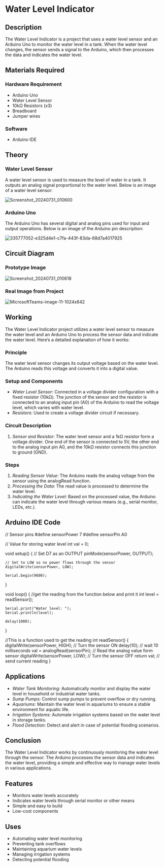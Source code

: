 # Water Level Indicator

## Description
The Water Level Indicator is a project that uses a water level sensor and an Arduino Uno to monitor the water level in a tank. When the water level changes, the sensor sends a signal to the Arduino, which then processes the data and indicates the water level.

## Materials Required

### Hardware Requirement
- Arduino Uno
- Water Level Sensor
- 10kΩ Resistors (x3)
- Breadboard
- Jumper wires

### Software
- Arduino IDE

## Theory

### Water Level Sensor
A water level sensor is used to measure the level of water in a tank. It outputs an analog signal proportional to the water level. Below is an image of a water level sensor:

![Screenshot_20240731_010600](https://github.com/user-attachments/assets/8d354da3-ae15-400c-8c59-0f5bc87a40eb)



### Arduino Uno
The Arduino Uno has several digital and analog pins used for input and output operations. Below is an image of the Arduino pin description:

![335777052-e325d4e1-c7fa-443f-83da-68d7a4017925](https://github.com/user-attachments/assets/6e0ec645-cd2f-46b7-91b3-cf364c0b06cc)



## Circuit Diagram

### Prototype Image
![Screenshot_20240731_010618](https://github.com/user-attachments/assets/89bfb1e6-483a-4f17-97d3-46237c537115)


### Real Image from Project

![MicrosoftTeams-image-11-1024x642](https://github.com/user-attachments/assets/11218355-9be6-42c1-995e-73ff1edc1526)

## Working
The Water Level Indicator project utilizes a water level sensor to measure the water level and an Arduino Uno to process the sensor data and indicate the water level. Here’s a detailed explanation of how it works:

### Principle
The water level sensor changes its output voltage based on the water level. The Arduino reads this voltage and converts it into a digital value.

### Setup and Components
- *Water Level Sensor*: Connected in a voltage divider configuration with a fixed resistor (10kΩ). The junction of the sensor and the resistor is connected to an analog input pin (A0) of the Arduino to read the voltage level, which varies with water level.
- *Resistors*: Used to create a voltage divider circuit if necessary.

### Circuit Description
1. *Sensor and Resistor*: The water level sensor and a 1kΩ resistor form a voltage divider. One end of the sensor is connected to 5V, the other end to the analog input pin A0, and the 10kΩ resistor connects this junction to ground (GND).

### Steps
1. *Reading Sensor Value*: The Arduino reads the analog voltage from the sensor using the analogRead function.
2. *Processing the Data*: The read value is processed to determine the water level.
3. *Indicating the Water Level*: Based on the processed value, the Arduino can indicate the water level through various means (e.g., serial monitor, LEDs, etc.).

## Arduino IDE Code
// Sensor pins
#define sensorPower 7
#define sensorPin A0

// Value for storing water level
int val = 0;

void setup() {
	// Set D7 as an OUTPUT
	pinMode(sensorPower, OUTPUT);
	
	// Set to LOW so no power flows through the sensor
	digitalWrite(sensorPower, LOW);
	
	Serial.begin(9600);
}

void loop() {
	//get the reading from the function below and print it
	int level = readSensor();
	
	Serial.print("Water level: ");
	Serial.println(level);
	
	delay(1000);
}

//This is a function used to get the reading
int readSensor() {
	digitalWrite(sensorPower, HIGH);	// Turn the sensor ON
	delay(10);							// wait 10 milliseconds
	val = analogRead(sensorPin);		// Read the analog value form sensor
	digitalWrite(sensorPower, LOW);		// Turn the sensor OFF
	return val;							// send current reading
}

## Applications
- *Water Tank Monitoring:* Automatically monitor and display the water level in household or industrial water tanks.
- *Sump Pumps:* Control sump pumps to prevent overflow or dry running.
- *Aquariums:* Maintain the water level in aquariums to ensure a stable environment for aquatic life.
- *Irrigation Systems:* Automate irrigation systems based on the water level in storage tanks.
- *Flood Detection:* Detect and alert in case of potential flooding scenarios.

## Conclusion
The Water Level Indicator works by continuously monitoring the water level through the sensor. The Arduino processes the sensor data and indicates the water level, providing a simple and effective way to manage water levels in various applications.

## Features
- Monitors water levels accurately
- Indicates water levels through serial monitor or other means
- Simple and easy to build
- Low-cost components

## Uses
- Automating water level monitoring
- Preventing tank overflows
- Maintaining aquarium water levels
- Managing irrigation systems
- Detecting potential flooding
